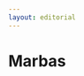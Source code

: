 ```yaml
---
layout: editorial
---
```


# Marbas

<figure><img src="../../../../../../../../../../.gitbook/assets/Screenshot 2023-12-22 at 11.18.41 AM.png" alt=""><figcaption></figcaption></figure>

